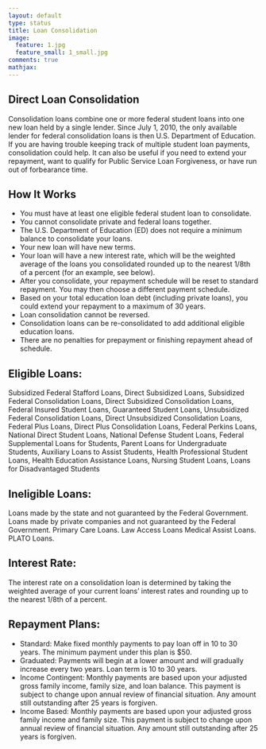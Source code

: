 ```yaml
---
layout: default
type: status
title: Loan Consolidation
image:
  feature: 1.jpg
  feature_small: 1_small.jpg
comments: true
mathjax:
---
```


## Direct Loan Consolidation
Consolidation loans combine one or more federal student loans into one new loan held by a single lender. Since July 1, 2010, the only available lender for federal consolidation loans is then U.S. Department of Education. 
If you are having trouble keeping track of multiple student loan payments, consolidation could help. It can also be useful if you need to extend your repayment, want to qualify for Public Service Loan Forgiveness, or have run out of forbearance time. 

## How It Works
* You must have at least one eligible federal student loan to consolidate.
* You cannot consolidate private and federal loans together.
* The U.S. Department of Education (ED) does not require a minimum balance to consolidate your loans.
* Your new loan will have new terms.
* Your loan will have a new interest rate, which will be the weighted average of the loans you consolidated rounded up to the nearest 1/8th of a percent (for an example, see below). 
* After you consolidate, your repayment schedule will be reset to standard repayment. You may then choose a different payment schedule.
* Based on your total education loan debt (including private loans), you could extend your repayment to a maximum of 30 years.
* Loan consolidation cannot be reversed.
* Consolidation loans can be re-consolidated to add additional eligible education loans.
* There are no penalties for prepayment or finishing repayment ahead of schedule.

## Eligible Loans:  

Subsidized Federal Stafford Loans, Direct Subsidized Loans, Subsidized Federal Consolidation Loans, Direct Subsidized Consolidation Loans, Federal Insured Student Loans, Guaranteed Student Loans, Unsubsidized Federal Consolidation Loans, Direct Unsubsidized Consolidation Loans, Federal Plus Loans, Direct Plus Consolidation Loans, Federal Perkins Loans, National Direct Student Loans, National Defense Student Loans, Federal Supplemental Loans for Students, Parent Loans for Undergraduate Students, Auxiliary Loans to Assist Students, Health Professional Student Loans, Health Education Assistance Loans, Nursing Student Loans, Loans for Disadvantaged Students

## Ineligible Loans: 

Loans made by the state and not guaranteed by the Federal Government. Loans made by private companies and not guaranteed by the Federal Government. Primary Care Loans. Law Access Loans Medical  Assist Loans. PLATO Loans.

## Interest Rate:

The interest rate on a consolidation loan is determined by taking the weighted average of your current loans’ interest rates and rounding up to the nearest 1/8th of a percent. 

## Repayment Plans:
* Standard:  Make fixed monthly payments to pay loan off in 10 to 30 years.  The minimum payment under this plan is $50.
* Graduated:  Payments will begin at a lower amount and will gradually increase every two years.  Loan term is 10 to 30 years.
* Income Contingent:  Monthly payments are based upon your adjusted gross family income, family size, 	  and loan balance.  This payment is subject to change upon annual review of financial situation.  Any amount still outstanding after 25 years is forgiven.
* Income Based:  Monthly payments are based upon your adjusted gross family  income and family size.       	 This payment is subject to change upon annual review of financial situation.  Any amount still outstanding after 25 years is forgiven.
